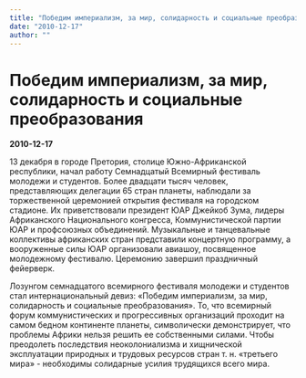 ```yaml
---
title: "Победим империализм, за мир, солидарность и социальные преобразования"
date: "2010-12-17"
author: ""
---
```


# Победим империализм, за мир, солидарность и социальные преобразования

**2010-12-17** 

13 декабря в городе Претория, столице Южно-Африканской республики, начал работу Семнадцатый Всемирный фестиваль молодежи и студентов. Более двадцати тысяч человек, представляющих делегации 65 стран планеты, наблюдали за торжественной церемонией открытия фестиваля на городском стадионе. Их приветствовали президент ЮАР Джейкоб Зума, лидеры Африканского Национального конгресса, Коммунистической партии ЮАР и профсоюзных объединений. Музыкальные и танцевальные коллективы африканских стран представили концертную программу, а вооруженные силы ЮАР организовали авиашоу, посвященное молодежному фестивалю. Церемонию завершил праздничный фейерверк.

Лозунгом семнадцатого всемирного фестиваля молодежи и студентов стал интернациональный девиз: «Победим империализм, за мир, солидарность и социальные преобразования». То, что всемирный форум коммунистических и прогрессивных организаций проходит на самом бедном континенте планеты, символически демонстрирует, что проблемы Африки нельзя решить ее собственными силами. Чтобы преодолеть последствия неоколониализма и хищнической эксплуатации природных и трудовых ресурсов стран т. н. «третьего мира» - необходимы солидарные усилия трудящихся всего мира.